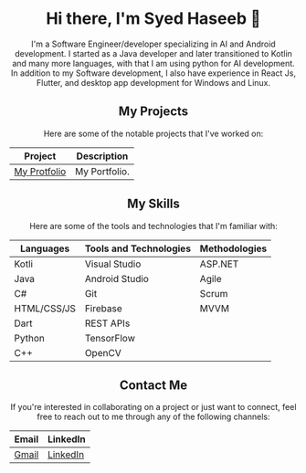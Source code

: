 <div align="center">

# Hi there, I'm Syed Haseeb 👋

I'm a Software Engineer/developer specializing in AI and Android development. I started as a Java developer and later transitioned to Kotlin and many more languages, with that I am using python for AI development. In addition to my Software development, I also have experience in React Js, Flutter, and desktop app development for Windows and Linux.

</div>

<div align="center">

## My Projects

</div>

<div align="center">

Here are some of the notable projects that I've worked on:

</div>

<div align="center">

| Project | Description |
|---------|-------------|
| [My Protfolio](https://syedhaseeb1.github.io) | My Portfolio. |

</div>

<div align="center">

## My Skills

</div>

<div align="center">

Here are some of the tools and technologies that I'm familiar with:

</div>

<div align="center">

| **Languages** | **Tools and Technologies** | **Methodologies** |
|---------------|----------------------------|--------------------|
| Kotli         | Visual Studio              | ASP.NET            |
| Java          | Android Studio             | Agile              |
| C#            | Git                        | Scrum              |
| HTML/CSS/JS   | Firebase                   | MVVM               |
| Dart          | REST APIs                  |                    |
| Python        | TensorFlow                 |                    |
| C++           | OpenCV                     |                    |

</div>

<div align="center">

## Contact Me

If you're interested in collaborating on a project or just want to connect, feel free to reach out to me through any of the following channels:

</div>

<div align="center">

| **Email**                                             | **LinkedIn**                                                     |
|-------------------------------------------------------|------------------------------------------------------------------|
| [Gmail](mailto:haseebumerzai@gmail.com) | [LinkedIn](https://www.linkedin.com/in/syedhaseeb1/) | 

</div>
